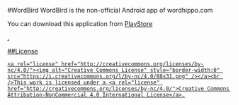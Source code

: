 #WordBird
WordBird is the non-official Android app of wordhippo.com

You can download this application from <a href="https://play.google.com/store/apps/details?id=com.shifz.wordbird">PlayStore</p>.

##License

```
<a rel="license" href="http://creativecommons.org/licenses/by-nc/4.0/"><img alt="Creative Commons License" style="border-width:0" src="https://i.creativecommons.org/l/by-nc/4.0/88x31.png" /></a><br />This work is licensed under a <a rel="license" href="http://creativecommons.org/licenses/by-nc/4.0/">Creative Commons Attribution-NonCommercial 4.0 International License</a>.
```

